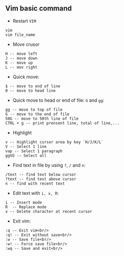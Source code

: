 ## Vim basic command
- Restart `VIM`
```
vim
vim file_name
```
- Move crusor
```
H -- move left
J -- move down
K -- move up
L -- mov right
```
- Quick move: 
```
$ -- move to end of line
0 -- move to head line
```
- Quick move to head or end of file: `G` and `gg`:
```
gg -- move to top of file
G -- move to the end of file
50G -- move to 50th line of file
CTRL + g -- print prensent line, total of line,...
```
- Highlight
```
v -- Highlight cursor area by key `H/J/K/L`
V -- Select 1 line
vap -- Select 1 paragraph
ggVG -- Select all
```
- Find text in file  by using `?`, `/` and `n`:
```
/text -- find text below cursor
?text -- find text above cursor
n -- find with recent text
```
- Edit text with `i, x, R`:
```
i -- Insert mode
R  -- Replace mode
x -- Delete character at recent cursor
```
- Exit vim:
```
:q -- Exit vim<br/>
:q! -- Exit without save<br/>
:w -- Save file<br/>
:w! -- Force save file<br/>
:wq -- Save and exit<br/>

```




